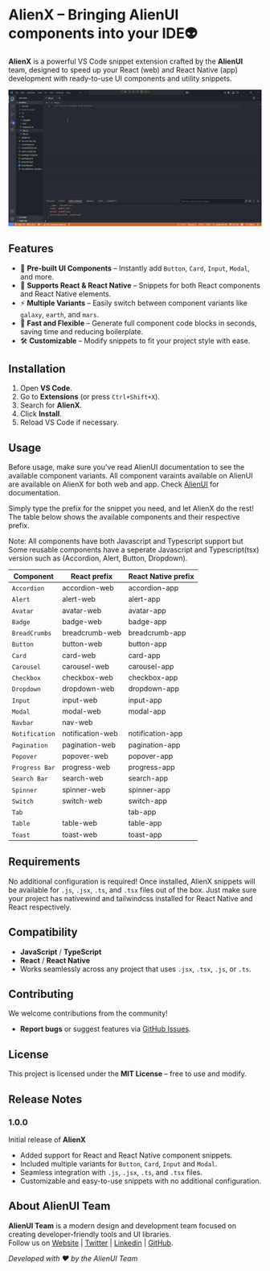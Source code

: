 # AlienX – Bringing AlienUI components into your IDE👽

**AlienX** is a powerful VS Code snippet extension crafted by the **AlienUI** team, designed to speed up your React (web) and React Native (app) development with ready-to-use UI components and utility snippets.

![alienx](alienx.gif)

## Features

- 🚀 **Pre-built UI Components** – Instantly add `Button`, `Card`, `Input`, `Modal`, and more.
- 🧩 **Supports React & React Native** – Snippets for both React components and React Native elements.
- ⚡ **Multiple Variants** – Easily switch between component variants like `galaxy`, `earth`, and `mars`.
- 🔄 **Fast and Flexible** – Generate full component code blocks in seconds, saving time and reducing boilerplate.
- 🛠️ **Customizable** – Modify snippets to fit your project style with ease.

## Installation

1. Open **VS Code**.
2. Go to **Extensions** (or press `Ctrl+Shift+X`).
3. Search for **AlienX**.
4. Click **Install**.
5. Reload VS Code if necessary.

## Usage

Before usage, make sure you've read AlienUI documentation to see the available component variants. All component varaints available on AlienUI are available on AlienX for both web and app. Check [AlienUI](https://alienui.vercel.app) for documentation.

Simply type the prefix for the snippet you need, and let AlienX do the rest!
The table below shows the available components and their respective prefix.

Note: All components have both Javascript and Typescript support but Some reusable components have a seperate Javascript and Typescript(tsx) version such as (Accordion, Alert, Button, Dropdown).

| **Component**  | **React prefix** | **React Native prefix** |
| -------------- | ---------------- | ----------------------- |
| `Accordion`    | accordion-web    | accordion-app           |
| `Alert`        | alert-web        | alert-app               |
| `Avatar`       | avatar-web       | avatar-app              |
| `Badge`        | badge-web        | badge-app               |
| `BreadCrumbs`  | breadcrumb-web   | breadcrumb-app          |
| `Button`       | button-web       | button-app              |
| `Card`         | card-web         | card-app                |
| `Carousel`     | carousel-web     | carousel-app            |
| `Checkbox`     | checkbox-web     | checkbox-app            |
| `Dropdown`     | dropdown-web     | dropdown-app            |
| `Input`        | input-web        | input-app               |
| `Modal`        | modal-web        | modal-app               |
| `Navbar`       | nav-web          |                         |
| `Notification` | notification-web | notification-app        |
| `Pagination`   | pagination-web   | pagination-app          |
| `Popover`      | popover-web      | popover-app             |
| `Progress Bar` | progress-web     | progress-app            |
| `Search Bar`   | search-web       | search-app              |
| `Spinner`      | spinner-web      | spinner-app             |
| `Switch`       | switch-web       | switch-app              |
| `Tab`          |                  | tab-app                 |
| `Table`        | table-web        | table-app               |
| `Toast`        | toast-web        | toast-app               |

## Requirements

No additional configuration is required! Once installed, AlienX snippets will be available for `.js`, `.jsx`, `.ts`, and `.tsx` files out of the box.
Just make sure your project has nativewind and tailwindcss installed for React Native and React respectively.

## Compatibility

- **JavaScript** / **TypeScript**
- **React** / **React Native**
- Works seamlessly across any project that uses `.jsx`, `.tsx`, `.js`, or `.ts`.

## Contributing

We welcome contributions from the community!

- **Report bugs** or suggest features via [GitHub Issues](https://github.com/khaymanii/AlienUI/issues).

## License

This project is licensed under the **MIT License** – free to use and modify.

## Release Notes

### 1.0.0

Initial release of **AlienX**

- Added support for React and React Native component snippets.
- Included multiple variants for `Button`, `Card`, `Input` and `Modal`.
- Seamless integration with `.js`, `.jsx`, `.ts`, and `.tsx` files.
- Customizable and easy-to-use snippets with no additional configuration.

## About AlienUI Team

**AlienUI Team** is a modern design and development team focused on creating developer-friendly tools and UI libraries.  
Follow us on [Website](https://alienui.vercel.app) | [Twitter](https://x.com/alienui) | [Linkedin](https://linkedin.com/company/alien-ui) | [GitHub](https://github.com/khaymanii/alienui).

_Developed with ❤️ by the AlienUI Team_
